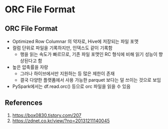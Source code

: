 # ORC File Format

## ORC File Format

- Optimized Row Columnar 의 약자로, Hive에 저장되는 파일 포맷
- 컬럼 단위로 파일을 기록하지만, 인덱스도 같이 기록함
  - 행을 읽는 속도가 빠르므로, 기존 파일 포맷인 RC 형식에 비해 읽기 성능이 향상된다고 함
- 높은 압축률을 자랑
  - 그러나 하이브에서만 지원하는 등 많은 제한이 존재
  - 결국 다양한 플랫폼에서 사용 가능한 parquet 보다는 덜 쓰이는 것으로 보임
- PySpark에서는 df.read.orc() 등으로 orc 파일을 읽을 수 있음

## References

1. https://box0830.tistory.com/207
2. https://zdnet.co.kr/view/?no=20131211140045
